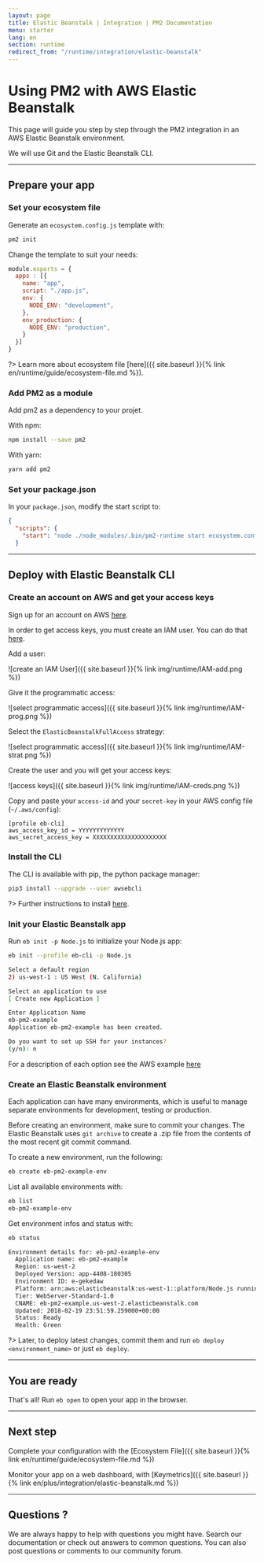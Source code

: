 ```yaml
---
layout: page
title: Elastic Beanstalk | Integration | PM2 Documentation
menu: starter
lang: en
section: runtime
redirect_from: "/runtime/integration/elastic-beanstalk"
---
```


# Using PM2 with AWS Elastic Beanstalk

This page will guide you step by step through the PM2 integration in an AWS Elastic Beanstalk environment.

We will use Git and the Elastic Beanstalk CLI.

---

## Prepare your app

### Set your ecosystem file

Generate an `ecosystem.config.js` template with:

```bash
pm2 init
```

Change the template to suit your needs:

```javascript
module.exports = {
  apps : [{
    name: "app",
    script: "./app.js",
    env: {
      NODE_ENV: "development",
    },
    env_production: {
      NODE_ENV: "production",
    }
  }]
}
```

?> Learn more about ecosystem file [here]({{ site.baseurl }}{% link en/runtime/guide/ecosystem-file.md %}).

### Add PM2 as a module

Add pm2 as a dependency to your projet.

With npm:

```bash
npm install --save pm2
```

With yarn:

```bash
yarn add pm2
```

### Set your package.json

In your `package.json`, modify the start script to:

```json
{
  "scripts": {
    "start": "node ./node_modules/.bin/pm2-runtime start ecosystem.config.js --env production"
  }
```

---

## Deploy with Elastic Beanstalk CLI

### Create an account on AWS and get your access keys

Sign up for an account on AWS [here](https://console.aws.amazon.com/elasticbeanstalk/).

In order to get access keys, you must create an IAM user. You can do that [here](https://console.aws.amazon.com/iam/home#/home).

Add a user:

![create an IAM User]({{ site.baseurl }}{% link img/runtime/IAM-add.png %})

Give it the programmatic access:

![select programmatic access]({{ site.baseurl }}{% link img/runtime/IAM-prog.png %})

Select the `ElasticBeanstalkFullAccess` strategy:

![select programmatic access]({{ site.baseurl }}{% link img/runtime/IAM-strat.png %})

Create the user and you will get your access keys:

![access keys]({{ site.baseurl }}{% link img/runtime/IAM-creds.png %})

Copy and paste your `access-id` and your `secret-key` in your AWS config file (`~/.aws/config`):

```Vim
[profile eb-cli]
aws_access_key_id = YYYYYYYYYYYYY
aws_secret_access_key = XXXXXXXXXXXXXXXXXXXXX
```

### Install the CLI

The CLI is available with pip, the python package manager:

```bash
pip3 install --upgrade --user awsebcli
```

?> Further instructions to install [here](http://docs.aws.amazon.com/elasticbeanstalk/latest/dg/eb-cli3.html).

### Init your Elastic Beanstalk app

Run `eb init -p Node.js` to initialize your Node.js app:

```bash
eb init --profile eb-cli -p Node.js

Select a default region
2) us-west-1 : US West (N. California)

Select an application to use
[ Create new Application ]

Enter Application Name
eb-pm2-example
Application eb-pm2-example has been created.

Do you want to set up SSH for your instances?
(y/n): n
```

For a description of each option see the AWS example [here](https://docs.aws.amazon.com/elasticbeanstalk/latest/dg/create_deploy_nodejs_express.html)

### Create an Elastic Beanstalk environment

Each application can have many environments, which is useful to manage separate environments for development, testing or production.

Before creating an environment, make sure to commit your changes. The Elastic Beanstalk uses `git archive` to create a .zip file from the contents of the most recent git commit command.

To create a new environment, run the following:
```bash
eb create eb-pm2-example-env
```

List all available environments with:
```bash
eb list
eb-pm2-example-env
```

Get environment infos and status with:
```bash
eb status

Environment details for: eb-pm2-example-env
  Application name: eb-pm2-example
  Region: us-west-2
  Deployed Version: app-4408-180305
  Environment ID: e-gekedaw
  Platform: arn:aws:elasticbeanstalk:us-west-1::platform/Node.js running on 64bit Amazon Linux/4.4.5
  Tier: WebServer-Standard-1.0
  CNAME: eb-pm2-example.us-west-2.elasticbeanstalk.com
  Updated: 2018-02-19 23:51:59.259000+00:00
  Status: Ready
  Health: Green
```


?> Later, to deploy latest changes, commit them and run `eb deploy <environment_name>` or just `eb deploy`.

---

## You are ready

That's all! Run `eb open` to open your app in the browser.

---

## Next step

Complete your configuration with the [Ecosystem File]({{ site.baseurl }}{% link en/runtime/guide/ecosystem-file.md %})

Monitor your app on a web dashboard, with [Keymetrics]({{ site.baseurl }}{% link en/plus/integration/elastic-beanstalk.md %})

---

## Questions ?

We are always happy to help with questions you might have. Search our documentation or check out answers to common questions. You can also post questions or comments to our community forum.
